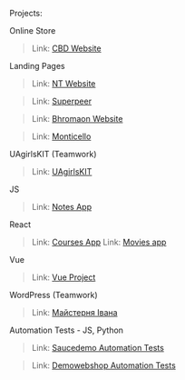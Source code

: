 

Projects:

Online Store

> Link: [CBD Website](https://alla2021.github.io/CBD-website/)

Landing Pages

> Link: [NT Website](https://alla2021.github.io/NT-website/)

> Link: [Superpeer](https://alla2021.github.io/Superpeer/)

> Link: [Bhromaon Website](https://alla2021.github.io/Bhromaon-website/)

> Link: [Monticello](https://alla2021.github.io/monticello/)

 UAgirlsKIT (Teamwork)

> Link: [UAgirlsKIT](https://uagirlskit.github.io/landing_page/)

JS

> Link: [Notes App](https://alla2021.github.io/notes-app/)

React

> Link: [Courses App](https://alla2021.github.io/Courses_App/)
> Link: [Movies app](https://github.com/alla2021/react-movie-app)

Vue

> Link: [Vue Project](https://incomparable-sorbet-4d5b1c.netlify.app)

WordPress (Teamwork)

> Link: [Майстерня Івана](https://www.maysternia-ivana.lviv.ua/)

Automation Tests - JS, Python

> Link: [Saucedemo Automation Tests](https://github.com/alla2021/saucedemo-automation-tests)

> Link: [Demowebshop Automation Tests](https://github.com/alla2021/demowebshop-automation-tests)



